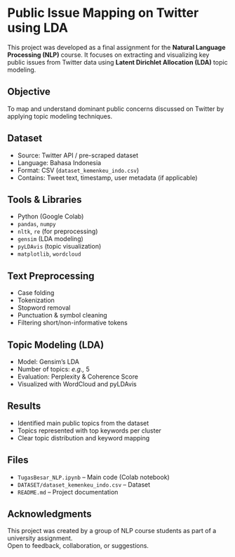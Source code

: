 # Public Issue Mapping on Twitter using LDA

This project was developed as a final assignment for the **Natural Language Processing (NLP)** course. It focuses on extracting and visualizing key public issues from Twitter data using **Latent Dirichlet Allocation (LDA)** topic modeling.

## Objective
To map and understand dominant public concerns discussed on Twitter by applying topic modeling techniques.

## Dataset
- Source: Twitter API / pre-scraped dataset
- Language: Bahasa Indonesia
- Format: CSV (`dataset_kemenkeu_indo.csv`)
- Contains: Tweet text, timestamp, user metadata (if applicable)
  
## Tools & Libraries
- Python (Google Colab)
- `pandas`, `numpy`  
- `nltk`, `re` (for preprocessing)  
- `gensim` (LDA modeling)  
- `pyLDAvis` (topic visualization)  
- `matplotlib`, `wordcloud`
  
## Text Preprocessing
- Case folding  
- Tokenization  
- Stopword removal  
- Punctuation & symbol cleaning  
- Filtering short/non-informative tokens

## Topic Modeling (LDA)
- Model: Gensim’s LDA  
- Number of topics: *e.g.,* 5  
- Evaluation: Perplexity & Coherence Score  
- Visualized with WordCloud and pyLDAvis

## Results
- Identified main public topics from the dataset  
- Topics represented with top keywords per cluster  
- Clear topic distribution and keyword mapping
  
## Files
- `TugasBesar_NLP.ipynb` – Main code (Colab notebook)  
- `DATASET/dataset_kemenkeu_indo.csv` – Dataset  
- `README.md` – Project documentation

## Acknowledgments
This project was created by a group of NLP course students as part of a university assignment.  
Open to feedback, collaboration, or suggestions.

